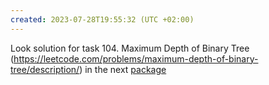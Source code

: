 ```yaml
---
created: 2023-07-28T19:55:32 (UTC +02:00)
---
```

Look solution for task 104. Maximum Depth of Binary Tree
(https://leetcode.com/problems/maximum-depth-of-binary-tree/description/) in the next
[package](../../../../../Recursion_I/Complexity_analysis/Maximum_Depth_of_Binary_Tree/Solution.java)